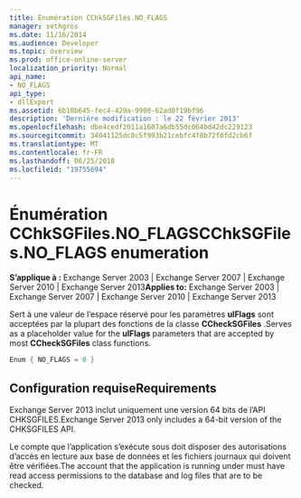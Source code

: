 ```yaml
---
title: Énumération CChkSGFiles.NO_FLAGS
manager: sethgros
ms.date: 11/16/2014
ms.audience: Developer
ms.topic: overview
ms.prod: office-online-server
localization_priority: Normal
api_name:
- NO_FLAGS
api_type:
- dllExport
ms.assetid: 6b18b645-fec4-429a-9900-62ad0f19bf96
description: 'Dernière modification : le 22 février 2013'
ms.openlocfilehash: dbe4cedf2011a1607a6db55dc064bd42dc229123
ms.sourcegitcommit: 34041125dc8c5f993b21cebfc4f8b72f0fd2cb6f
ms.translationtype: MT
ms.contentlocale: fr-FR
ms.lasthandoff: 06/25/2018
ms.locfileid: "19755694"
---
```

# <a name="cchksgfilesnoflags-enumeration"></a><span data-ttu-id="21814-103">Énumération CChkSGFiles.NO_FLAGS</span><span class="sxs-lookup"><span data-stu-id="21814-103">CChkSGFiles.NO_FLAGS enumeration</span></span>

<span data-ttu-id="21814-104">**S’applique à :** Exchange Server 2003 | Exchange Server 2007 | Exchange Server 2010 | Exchange Server 2013</span><span class="sxs-lookup"><span data-stu-id="21814-104">**Applies to:** Exchange Server 2003 | Exchange Server 2007 | Exchange Server 2010 | Exchange Server 2013</span></span>
  
<span data-ttu-id="21814-105">Sert à une valeur de l’espace réservé pour les paramètres **ulFlags** sont acceptées par la plupart des fonctions de la classe **CCheckSGFiles** .</span><span class="sxs-lookup"><span data-stu-id="21814-105">Serves as a placeholder value for the **ulFlags** parameters that are accepted by most **CCheckSGFiles** class functions.</span></span> 
  
```cs
Enum { NO_FLAGS = 0 }

```

## <a name="requirements"></a><span data-ttu-id="21814-106">Configuration requise</span><span class="sxs-lookup"><span data-stu-id="21814-106">Requirements</span></span>

<span data-ttu-id="21814-107">Exchange Server 2013 inclut uniquement une version 64 bits de l’API CHKSGFILES.</span><span class="sxs-lookup"><span data-stu-id="21814-107">Exchange Server 2013 only includes a 64-bit version of the CHKSGFILES API.</span></span>
  
<span data-ttu-id="21814-108">Le compte que l’application s’exécute sous doit disposer des autorisations d’accès en lecture aux base de données et les fichiers journaux qui doivent être vérifiées.</span><span class="sxs-lookup"><span data-stu-id="21814-108">The account that the application is running under must have read access permissions to the database and log files that are to be checked.</span></span>
  

